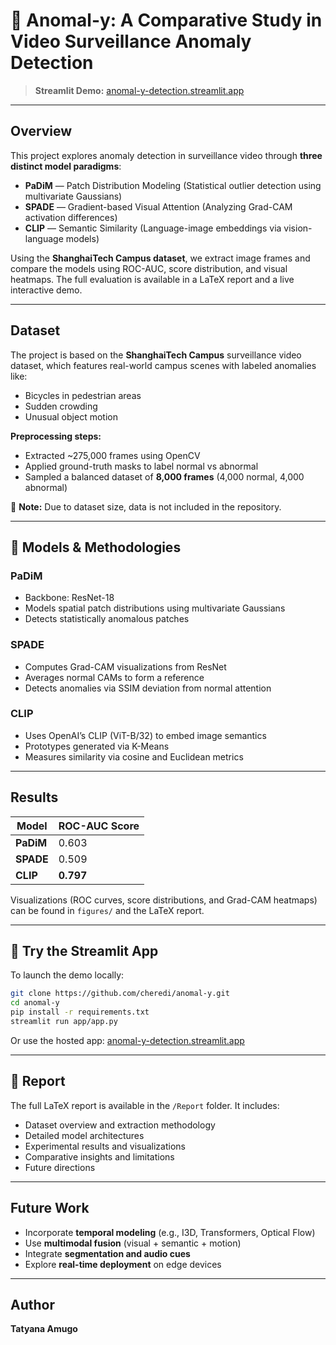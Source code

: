 # 🎥 Anomal-y: A Comparative Study in Video Surveillance Anomaly Detection

> **Streamlit Demo:** [anomal-y-detection.streamlit.app](https://anomal-y-detection.streamlit.app)

---

##  Overview

This project explores anomaly detection in surveillance video through **three distinct model paradigms**:

- **PaDiM** — Patch Distribution Modeling (Statistical outlier detection using multivariate Gaussians)
- **SPADE** — Gradient-based Visual Attention (Analyzing Grad-CAM activation differences)
- **CLIP** — Semantic Similarity (Language-image embeddings via vision-language models)

Using the **ShanghaiTech Campus dataset**, we extract image frames and compare the models using ROC-AUC, score distribution, and visual heatmaps. The full evaluation is available in a LaTeX report and a live interactive demo.

---

##  Dataset

The project is based on the **ShanghaiTech Campus** surveillance video dataset, which features real-world campus scenes with labeled anomalies like:

- Bicycles in pedestrian areas  
- Sudden crowding  
- Unusual object motion

**Preprocessing steps:**

- Extracted ~275,000 frames using OpenCV  
- Applied ground-truth masks to label normal vs abnormal  
- Sampled a balanced dataset of **8,000 frames** (4,000 normal, 4,000 abnormal)  

📌 **Note:** Due to dataset size, data is not included in the repository.

---

## 🧪 Models & Methodologies

###  PaDiM

- Backbone: ResNet-18  
- Models spatial patch distributions using multivariate Gaussians  
- Detects statistically anomalous patches  

###  SPADE

- Computes Grad-CAM visualizations from ResNet  
- Averages normal CAMs to form a reference  
- Detects anomalies via SSIM deviation from normal attention  

###  CLIP

- Uses OpenAI’s CLIP (ViT-B/32) to embed image semantics  
- Prototypes generated via K-Means  
- Measures similarity via cosine and Euclidean metrics  

---

##  Results

| Model | ROC-AUC Score |
|-------|----------------|
| **PaDiM** | 0.603 |
| **SPADE** | 0.509 |
| **CLIP** | **0.797** |

 Visualizations (ROC curves, score distributions, and Grad-CAM heatmaps) can be found in `figures/` and the LaTeX report.

---

## 🚀 Try the Streamlit App

To launch the demo locally:

```bash
git clone https://github.com/cheredi/anomal-y.git
cd anomal-y
pip install -r requirements.txt
streamlit run app/app.py
```

Or use the hosted app: [anomal-y-detection.streamlit.app](https://anomal-y-detection.streamlit.app)

---

## 📄 Report

The full LaTeX report is available in the `/Report` folder. It includes:

- Dataset overview and extraction methodology  
- Detailed model architectures  
- Experimental results and visualizations  
- Comparative insights and limitations  
- Future directions  

---

##  Future Work

- Incorporate **temporal modeling** (e.g., I3D, Transformers, Optical Flow)  
- Use **multimodal fusion** (visual + semantic + motion)  
- Integrate **segmentation and audio cues**  
- Explore **real-time deployment** on edge devices  

---

##  Author

**Tatyana Amugo**  
